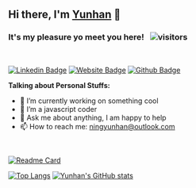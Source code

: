 ## Hi there, I'm <a href="https://ningyunhan.com" target="_blank">Yunhan</a> 👋

### **It's my pleasure yo meet you here!** &nbsp; ![visitors](https://visitor-badge.laobi.icu/badge?page_id=ningyunhan.visitor-badge)
<br/>

[![Linkedin Badge](https://img.shields.io/badge/-LinkedIn-0e76a8?style=flat-square&logo=Linkedin&logoColor=white)](https://www.linkedin.com/in/yunhan-ning-90915b134/)
[![Website Badge](https://img.shields.io/badge/Website-3b5998?style=flat-square&logo=google-chrome&logoColor=white)](https://ningyunhan.com)
[![Github Badge](https://img.shields.io/badge/-Github-0e76a8?style=flat-square&logo=Github&logoColor=white)](https://github.com/ningyunhan)


**Talking about Personal Stuffs:**

- 🔭 I’m currently working on something cool
- 🚀 I’m a javascript coder
- 💬 Ask me about anything, I am happy to help
- 📫 How to reach me: ningyunhan@outlook.com

</br>

[![Readme Card](https://github-readme-stats.vercel.app/api/pin/?username=ningyunhan&repo=webpack-config-playaround)](https://github.com/ningyunhan/webpack-config-playaround)

[![Top Langs](https://github-readme-stats.vercel.app/api/top-langs/?username=ningyunhan)](https://ningyunhan.com)
[![Yunhan's GitHub stats](https://github-readme-stats.vercel.app/api?username=ningyunhan)](https://ningyunhan.com)


<!--
**ningyunhan/ningyunhan** is a ✨ _special_ ✨ repository because its `README.md` (this file) appears on your GitHub profile.

Here are some ideas to get you started:

- 🔭 I’m currently working on ...
- 🌱 I’m currently learning ...
- 👯 I’m looking to collaborate on ...
- 🤔 I’m looking for help with ...
- 💬 Ask me about ...
- 📫 How to reach me: ...
- 😄 Pronouns: ...
- ⚡ Fun fact: ...
-->
